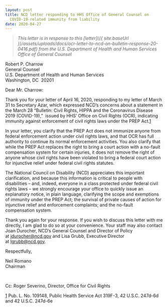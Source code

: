 ```yaml
---
layout: post
title: NCD letter responding to HHS Office of General Counsel on
  COVID-19-related immunity from liability
date: 2020-04-27
---
```

> *This letter is in response to this [letter]({{ site.baseUrl }}/assets/uploads/docs/ocr-letter-to-ncd-on-bulletin-response-20-0416.pdf) from the U.S. Department of Health and Human Services Office of General Counsel*

Robert P. Charrow\
General Counsel\
U.S. Department of Health and Human Services\
Washington, DC  20201

Dear Mr. Charrow:

Thank you for your letter of April 16, 2020, responding to my letter of March 31 to Secretary Azar, which expressed NCD’s concerns about a statement in the March 28 “Bulletin: Civil Rights, HIPPA and the Coronavirus Disease 2019 (COVID-19),”  issued by HHS’ Office on Civil Rights (OCR), indicating immunity against enforcement of civil rights laws under the PREP Act.[1](https://ncd.gov/publications/2020/ncd-letter-responding-hhs-office-general-counsel-covid-19-related-immunity#_ftn1)

In your letter, you clarify that the PREP Act does not immunize anyone from federal enforcement action under civil rights laws, and that OCR has full authority to continue its normal enforcement activities. You also clarify that while the PREP Act replaces the right to bring a court action with a no-fault compensation system for certain injuries, it does not remove the right of anyone whose civil rights have been violated to bring a federal court action for injunctive relief under federal civil rights statutes.

The National Council on Disability (NCD) appreciates this important clarification, and because this information is critical to people with disabilities – and, indeed, everyone in a class protected under federal civil rights laws – we strongly encourage your office to quickly issue an explanatory notice, in plain language, clarifying the scope and exemptions of immunity under the PREP Act; the survival of private causes of action for injunctive relief and enforcement complaints; and the no-fault compensation system.

Thank you again for your response. If you wish to discuss this letter with me directly, I am glad to do so at your convenience. Your staff may also contact Joan Durocher, NCD’s General Counsel and Director of Policy at [jdurocher@ncd.gov](mailto:jdurocher@ncd.gov) and Lisa Grubb, Executive Director at [lgrubb@ncd.gov](mailto:lgrubb@ncd.gov).

Respectfully,

Neil Romano\
Chairman

 

Cc: Roger Severino, Director, Office for Civil Rights



[1](https://ncd.gov/publications/2020/ncd-letter-responding-hhs-office-general-counsel-covid-19-related-immunity#_ftnref1) Pub. L. No. 109148, Public Health Service Act 319F-3, 42 U.S.C. 247d-6d and 42 U.S.C. 247d-6e
